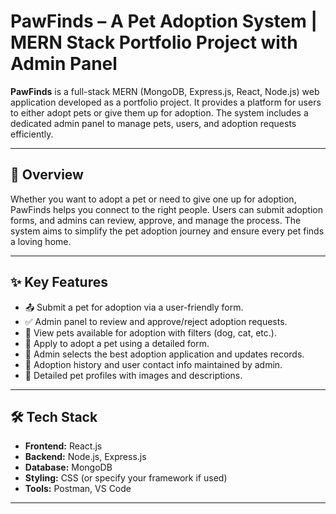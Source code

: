 # PawFinds – A Pet Adoption System | MERN Stack Portfolio Project with Admin Panel

**PawFinds** is a full-stack MERN (MongoDB, Express.js, React, Node.js) web application developed as a portfolio project. It provides a platform for users to either adopt pets or give them up for adoption. The system includes a dedicated admin panel to manage pets, users, and adoption requests efficiently.

---

## 🐾 Overview

Whether you want to adopt a pet or need to give one up for adoption, PawFinds helps you connect to the right people. Users can submit adoption forms, and admins can review, approve, and manage the process. The system aims to simplify the pet adoption journey and ensure every pet finds a loving home.

---

## ✨ Key Features

- 📤 Submit a pet for adoption via a user-friendly form.
- ✅ Admin panel to review and approve/reject adoption requests.
- 🐶 View pets available for adoption with filters (dog, cat, etc.).
- 📝 Apply to adopt a pet using a detailed form.
- 👥 Admin selects the best adoption application and updates records.
- 📜 Adoption history and user contact info maintained by admin.
- 📸 Detailed pet profiles with images and descriptions.

---

## 🛠️ Tech Stack

- **Frontend:** React.js
- **Backend:** Node.js, Express.js
- **Database:** MongoDB
- **Styling:** CSS (or specify your framework if used)
- **Tools:** Postman, VS Code

---
